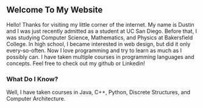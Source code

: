 ## Welcome To My Website

Hello! Thanks for visiting my little corner of the internet. My name is Dustin and I was just recently admitted as a student at UC San Diego. Before that, I was studying Computer Science, Mathematics, and Physics at Bakersfield College. In high school, I  became interested in web design, but did it only every-so-often. Now I love programming and try to learn as much as I possibly can. I have taken multiple courses in programming languages and concepts. Feel free to check out my github or Linkedin!

### What Do I Know?

Well, I have taken courses in Java, C++, Python, Discrete Structures, and Computer Architecture.
